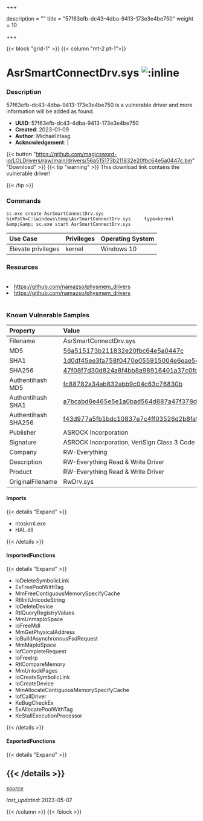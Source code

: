 +++

description = ""
title = "57f63efb-dc43-4dba-9413-173e3e4be750"
weight = 10

+++


{{< block "grid-1" >}}
{{< column "mt-2 pt-1">}}


# AsrSmartConnectDrv.sys ![:inline](/images/twitter_verified.png) 


### Description

57f63efb-dc43-4dba-9413-173e3e4be750 is a vulnerable driver and more information will be added as found.
- **UUID**: 57f63efb-dc43-4dba-9413-173e3e4be750
- **Created**: 2023-01-09
- **Author**: Michael Haag
- **Acknowledgement**:  | [](https://twitter.com/)

{{< button "https://github.com/magicsword-io/LOLDrivers/raw/main/drivers/56a515173b211832e20fbc64e5a0447c.bin" "Download" >}}
{{< tip "warning" >}}
This download link contains the vulnerable driver!

{{< /tip >}}

### Commands

```
sc.exe create AsrSmartConnectDrv.sys binPath=C:\windows\temp\AsrSmartConnectDrv.sys     type=kernel &amp;&amp; sc.exe start AsrSmartConnectDrv.sys
```

| Use Case | Privileges | Operating System | 
|:---- | ---- | ---- |
| Elevate privileges | kernel | Windows 10 |

### Resources
<br>
<li><a href=" https://github.com/namazso/physmem_drivers"> https://github.com/namazso/physmem_drivers</a></li>
<li><a href="https://github.com/namazso/physmem_drivers">https://github.com/namazso/physmem_drivers</a></li>
<br>

### Known Vulnerable Samples

| Property           | Value |
|:-------------------|:------|
| Filename           | AsrSmartConnectDrv.sys |
| MD5                | [56a515173b211832e20fbc64e5a0447c](https://www.virustotal.com/gui/file/56a515173b211832e20fbc64e5a0447c) |
| SHA1               | [1d0df45ee3fa758f0470e055915004e6eae54c95](https://www.virustotal.com/gui/file/1d0df45ee3fa758f0470e055915004e6eae54c95) |
| SHA256             | [47f08f7d30d824a8f4bb8a98916401a37c0fd8502db308aba91fe3112b892dcc](https://www.virustotal.com/gui/file/47f08f7d30d824a8f4bb8a98916401a37c0fd8502db308aba91fe3112b892dcc) |
| Authentihash MD5   | [fc88782a34ab832abb9c04c63c76830b](https://www.virustotal.com/gui/search/authentihash%253Afc88782a34ab832abb9c04c63c76830b) |
| Authentihash SHA1  | [a7bcabd8e465e5e1a0bad564d887a47f378dfdaa](https://www.virustotal.com/gui/search/authentihash%253Aa7bcabd8e465e5e1a0bad564d887a47f378dfdaa) |
| Authentihash SHA256| [f43d977a5fb1bdc10837e7c4ff03526d2b8fa9757da9dd8bd6514cd31748a858](https://www.virustotal.com/gui/search/authentihash%253Af43d977a5fb1bdc10837e7c4ff03526d2b8fa9757da9dd8bd6514cd31748a858) |
| Publisher         | ASROCK Incorporation |
| Signature         | ASROCK Incorporation, VeriSign Class 3 Code Signing 2010 CA, VeriSign   |
| Company           | RW-Everything |
| Description       | RW-Everything Read &amp; Write Driver |
| Product           | RW-Everything Read &amp; Write Driver |
| OriginalFilename  | RwDrv.sys |


#### Imports
{{< details "Expand" >}}
* ntoskrnl.exe
* HAL.dll

{{< /details >}}
#### ImportedFunctions
{{< details "Expand" >}}
* IoDeleteSymbolicLink
* ExFreePoolWithTag
* MmFreeContiguousMemorySpecifyCache
* RtlInitUnicodeString
* IoDeleteDevice
* RtlQueryRegistryValues
* MmUnmapIoSpace
* IoFreeMdl
* MmGetPhysicalAddress
* IoBuildAsynchronousFsdRequest
* MmMapIoSpace
* IofCompleteRequest
* IoFreeIrp
* RtlCompareMemory
* MmUnlockPages
* IoCreateSymbolicLink
* IoCreateDevice
* MmAllocateContiguousMemorySpecifyCache
* IofCallDriver
* KeBugCheckEx
* ExAllocatePoolWithTag
* KeStallExecutionProcessor

{{< /details >}}
#### ExportedFunctions
{{< details "Expand" >}}

{{< /details >}}
-----



[*source*](https://github.com/magicsword-io/LOLDrivers/tree/main/yaml/57f63efb-dc43-4dba-9413-173e3e4be750.yaml)

*last_updated:* 2023-05-07








{{< /column >}}
{{< /block >}}
